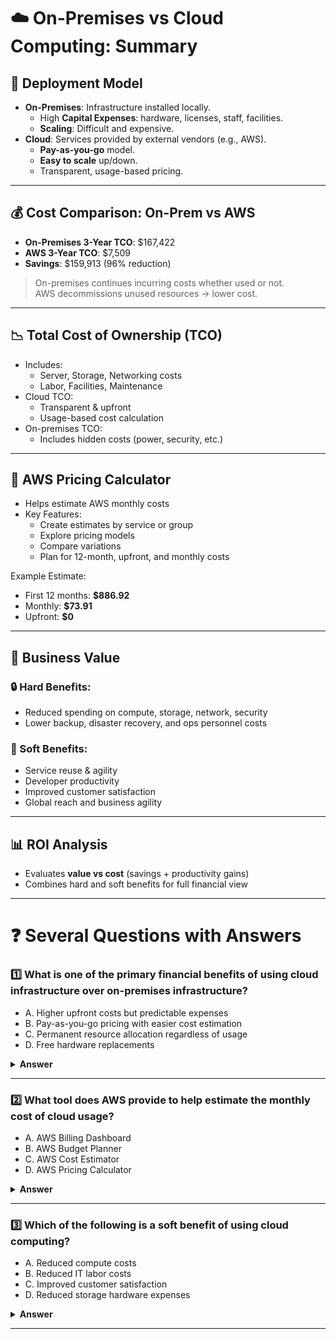 # ☁️ On-Premises vs Cloud Computing: Summary

## 🧭 Deployment Model

- **On-Premises**: Infrastructure installed locally.
  - High **Capital Expenses**: hardware, licenses, staff, facilities.
  - **Scaling**: Difficult and expensive.
- **Cloud**: Services provided by external vendors (e.g., AWS).
  - **Pay-as-you-go** model.
  - **Easy to scale** up/down.
  - Transparent, usage-based pricing.

---

## 💰 Cost Comparison: On-Prem vs AWS

- **On-Premises 3-Year TCO**: $167,422
- **AWS 3-Year TCO**: $7,509
- **Savings**: $159,913 (96% reduction)

> On-premises continues incurring costs whether used or not.  
> AWS decommissions unused resources → lower cost.

---

## 📉 Total Cost of Ownership (TCO)

- Includes:
  - Server, Storage, Networking costs
  - Labor, Facilities, Maintenance
- Cloud TCO:
  - Transparent & upfront
  - Usage-based cost calculation
- On-premises TCO:
  - Includes hidden costs (power, security, etc.)

---

## 🧮 AWS Pricing Calculator

- Helps estimate AWS monthly costs
- Key Features:
  - Create estimates by service or group
  - Explore pricing models
  - Compare variations
  - Plan for 12-month, upfront, and monthly costs

Example Estimate:

- First 12 months: **$886.92**
- Monthly: **$73.91**
- Upfront: **$0**

---

## 💼 Business Value

### 🔒 Hard Benefits:

- Reduced spending on compute, storage, network, security
- Lower backup, disaster recovery, and ops personnel costs

### 🎯 Soft Benefits:

- Service reuse & agility
- Developer productivity
- Improved customer satisfaction
- Global reach and business agility

---

## 📊 ROI Analysis

- Evaluates **value vs cost** (savings + productivity gains)
- Combines hard and soft benefits for full financial view

---

# ❓ Several Questions with Answers

### 1️⃣ What is one of the primary financial benefits of using cloud infrastructure over on-premises infrastructure?

- A. Higher upfront costs but predictable expenses
- B. Pay-as-you-go pricing with easier cost estimation
- C. Permanent resource allocation regardless of usage
- D. Free hardware replacements

<details>
<summary><strong>Answer</strong></summary>
<strong>B. Pay-as-you-go pricing with easier cost estimation</strong>  
Cloud infrastructure allows you to pay only for what you use, making cost estimation and scaling much simpler.
</details>

---

### 2️⃣ What tool does AWS provide to help estimate the monthly cost of cloud usage?

- A. AWS Billing Dashboard
- B. AWS Budget Planner
- C. AWS Cost Estimator
- D. AWS Pricing Calculator

<details>
<summary><strong>Answer</strong></summary>
<strong>D. AWS Pricing Calculator</strong>  
The AWS Pricing Calculator helps users model solutions, explore pricing, and estimate monthly costs.
</details>

---

### 3️⃣ Which of the following is a **soft benefit** of using cloud computing?

- A. Reduced compute costs
- B. Reduced IT labor costs
- C. Improved customer satisfaction
- D. Reduced storage hardware expenses

<details>
<summary><strong>Answer</strong></summary>
<strong>C. Improved customer satisfaction</strong>  
Soft benefits include improved developer productivity, agility, and customer satisfaction, which are hard to quantify but valuable.
</details>

---
